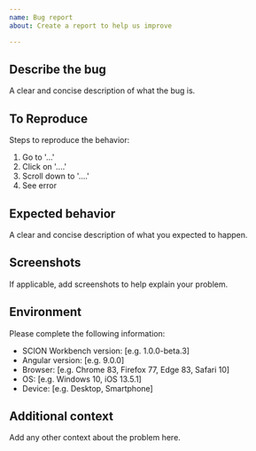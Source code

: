```yaml
---
name: Bug report
about: Create a report to help us improve

---
```


## Describe the bug
A clear and concise description of what the bug is.

## To Reproduce
Steps to reproduce the behavior:

1. Go to '...'
2. Click on '....'
3. Scroll down to '....'
4. See error

## Expected behavior
A clear and concise description of what you expected to happen.

## Screenshots
If applicable, add screenshots to help explain your problem.

## Environment
Please complete the following information:

 - SCION Workbench version: [e.g. 1.0.0-beta.3]
 - Angular version: [e.g. 9.0.0]
 - Browser: [e.g. Chrome 83, Firefox 77, Edge 83, Safari 10]
 - OS: [e.g. Windows 10, iOS 13.5.1]
 - Device: [e.g. Desktop, Smartphone] 

## Additional context
Add any other context about the problem here.
